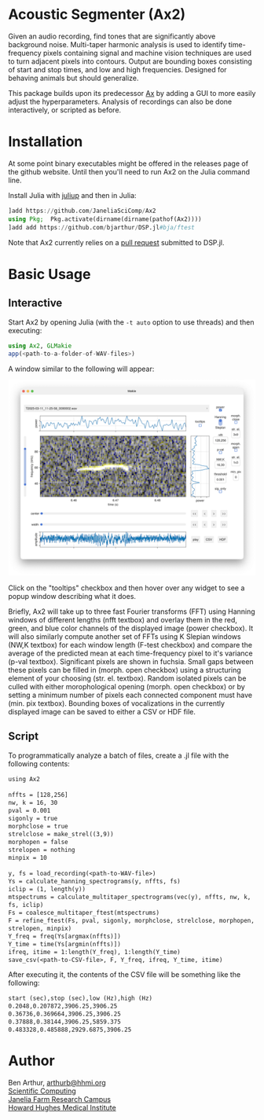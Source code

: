 # Acoustic Segmenter (Ax2)

Given an audio recording, find tones that are significantly above background
noise.  Multi-taper harmonic analysis is used to identify time-frequency pixels
containing signal and machine vision techniques are used to turn adjacent
pixels into contours.  Output are bounding boxes consisting of start and stop
times, and low and high frequencies.  Designed for behaving animals but should
generalize.

This package builds upon its predecessor
[Ax](https://github.com/JaneliaSciComp/Ax) by adding a GUI to more easily
adjust the hyperparameters.  Analysis of recordings can also be done
interactively, or scripted as before.

# Installation

At some point binary executables might be offered in the releases page of the
github website.  Until then you'll need to run Ax2 on the Julia command
line.  

Install Julia with [juliup](https://github.com/JuliaLang/juliaup) and then in Julia:

```julia
]add https://github.com/JaneliaSciComp/Ax2
using Pkg;  Pkg.activate(dirname(dirname(pathof(Ax2))))
]add add https://github.com/bjarthur/DSP.jl#bja/ftest
```

Note that Ax2 currently relies on a [pull
request](https://github.com/JuliaDSP/DSP.jl/pull/633) submitted to DSP.jl.

# Basic Usage

## Interactive

Start Ax2 by opening Julia (with the `-t auto` option to use threads) and then
executing:

```julia
using Ax2, GLMakie
app(<path-to-a-folder-of-WAV-files>)
```

A window similar to the following will appear:

![screenshot](assets/screenshot1.png)

Click on the "tooltips" checkbox and then hover over any widget to see a popup
window describing what it does.

Briefly, Ax2 will take up to three fast Fourier transforms (FFT) using Hanning
windows of different lengths (nfft textbox) and overlay them in the red, green,
and blue color channels of the displayed image (power checkbox).  It will also
similarly compute another set of FFTs using K Slepian windows (NW,K textbox)
for each window length (F-test checkbox) and compare the average of the
predicted mean at each time-frequency pixel to it's variance (p-val textbox).
Significant pixels are shown in fuchsia.  Small gaps between these pixels can
be filled in (morph. open checkbox) using a structuring element of your
choosing (str. el. textbox).  Random isolated pixels can be culled with either
morophological opening (morph. open checkbox) or by setting a minimum number of
pixels each connected component must have (min. pix textbox).  Bounding boxes
of vocalizations in the currently displayed image can be saved to either
a CSV or HDF file.

## Script

To programmatically analyze a batch of files, create a .jl file with the
following contents:

```
using Ax2

nffts = [128,256]
nw, k = 16, 30
pval = 0.001
sigonly = true
morphclose = true
strelclose = make_strel((3,9))
morphopen = false
strelopen = nothing
minpix = 10

y, fs = load_recording(<path-to-WAV-file>)
Ys = calculate_hanning_spectrograms(y, nffts, fs)
iclip = (1, length(y))
mtspectrums = calculate_multitaper_spectrograms(vec(y), nffts, nw, k, fs, iclip)
Fs = coalesce_multitaper_ftest(mtspectrums)
F = refine_ftest(Fs, pval, sigonly, morphclose, strelclose, morphopen, strelopen, minpix)
Y_freq = freq(Ys[argmax(nffts)])
Y_time = time(Ys[argmin(nffts)])
ifreq, itime = 1:length(Y_freq), 1:length(Y_time)
save_csv(<path-to-CSV-file>, F, Y_freq, ifreq, Y_time, itime)
```

After executing it, the contents of the CSV file will be something like the
following:

```
start (sec),stop (sec),low (Hz),high (Hz)
0.2048,0.207872,3906.25,3906.25
0.36736,0.369664,3906.25,3906.25
0.37888,0.38144,3906.25,5859.375
0.483328,0.485888,2929.6875,3906.25
```

# Author

Ben Arthur, arthurb@hhmi.org  
[Scientific Computing](https://www.janelia.org/support-team/scientific-computing-software)  
[Janelia Farm Research Campus](http://www.janelia.org)  
[Howard Hughes Medical Institute](http://www.hhmi.org)

